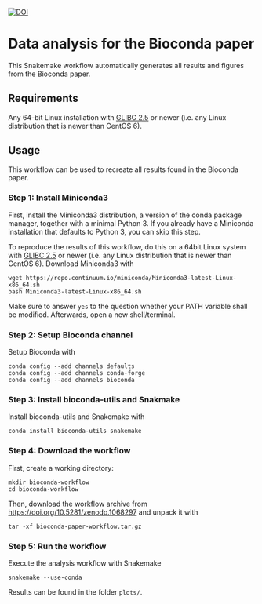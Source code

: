 [![DOI](https://zenodo.org/badge/DOI/10.5281/zenodo.1068297.svg)](https://doi.org/10.5281/zenodo.1068297)

# Data analysis for the Bioconda paper

This Snakemake workflow automatically generates all results and figures from the Bioconda paper.

## Requirements

Any 64-bit Linux installation with [GLIBC 2.5](http://unix.stackexchange.com/a/120381) or newer (i.e. any Linux distribution that is newer than CentOS 6).


## Usage

This workflow can be used to recreate all results found in the Bioconda paper.

### Step 1: Install Miniconda3

First, install the Miniconda3 distribution, a version of the conda package manager, together with a minimal Python 3. If you already have a Miniconda installation that defaults to Python 3, you can skip this step.

To reproduce the results of this workflow, do this on a 64bit Linux system with [GLIBC 2.5](http://unix.stackexchange.com/a/120381) or newer (i.e. any Linux distribution that is newer than CentOS 6).
Download Miniconda3 with

    wget https://repo.continuum.io/miniconda/Miniconda3-latest-Linux-x86_64.sh
    bash Miniconda3-latest-Linux-x86_64.sh

Make sure to answer `yes` to the question whether your PATH variable shall be modified.
Afterwards, open a new shell/terminal.

### Step 2: Setup Bioconda channel

Setup Bioconda with

    conda config --add channels defaults
    conda config --add channels conda-forge
    conda config --add channels bioconda

### Step 3: Install bioconda-utils and Snakmake

Install bioconda-utils and Snakemake with

    conda install bioconda-utils snakemake

### Step 4: Download the workflow

First, create a working directory:

    mkdir bioconda-workflow
    cd bioconda-workflow

Then, download the workflow archive from https://doi.org/10.5281/zenodo.1068297 and unpack it with

    tar -xf bioconda-paper-workflow.tar.gz

### Step 5: Run the workflow

Execute the analysis workflow with Snakemake

    snakemake --use-conda

Results can be found in the folder `plots/`.
